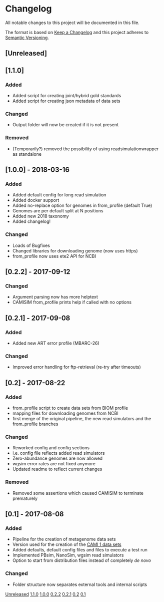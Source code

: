 # Changelog

All notable changes to this project will be documented in this file.

The format is based on [Keep a Changelog](http://keepachangelog.com/en/1.0.0/) and this project adheres to [Semantic Versioning](http://semver.org/spec/v2.0.0.html).

## [Unreleased]

## [1.1.0]

### Added
- Added script for creating joint/hybrid gold standards
- Added script for creating json metadata of data sets

### Changed
- Output folder will now be created if it is not present

### Removed
- (Temporarily?) removed the possibility of using readsimulationwrapper as standalone

## [1.0.0] - 2018-03-16

### Added
- Added default config for long read simulation
- Added docker support
- Added no-replace option for genomes in from_profile (default True)
- Genomes are per default split at N positions
- Added new 2018 taxonomy
- Added changelog!

### Changed
- Loads of Bugfixes
- Changed libraries for downloading genome (now uses https)
- from_profile now uses ete2 API for NCBI

## [0.2.2] - 2017-09-12

### Changed
- Argument parsing now has more helptext
- CAMISIM from_profile prints help if called with no options

## [0.2.1] - 2017-09-08

### Added
- Added new ART error profile (MBARC-26)

### Changed
- Improved error handling for ftp-retrieval (re-try after timeouts)

## [0.2] - 2017-08-22

### Added
- from_profile script to create data sets from BIOM profile
- mapping files for downloading genomes from NCBI
- first merge of the original pipeline, the new read simulators and the from_profile branches

### Changed
- Reworked config and config sections
- i.e. config file reflects added read simulators
- Zero-abundance genomes are now allowed
- wgsim error rates are not fixed anymore
- Updated readme to reflect current changes

### Removed
- Removed some assertions which caused CAMISIM to terminate prematurely

## [0.1] - 2017-08-08

### Added
- Pipeline for the creation of metagenome data sets
- Version used for the creation of the [CAMI 1 data sets](https://data.cami-challenge.org/participate)
- Added defaults, default config files and files to execute a test run
- Implemented PBsim, NanoSim, wgsim read simulators
- Option to start from distribution files instead of completely *de novo*

### Changed
- Folder structure now separates external tools and internal scripts

[Unreleased](https://github.com/CAMI-challenge/CAMISIM/compare/1.1.0...HEAD)
[1.1.0](https://github.com/CAMI-challenge/CAMISIM/compare/1.0.0...1.1.0)
[1.0.0](https://github.com/CAMI-challenge/CAMISIM/compare/0.2.2...1.0.0)
[0.2.2](https://github.com/CAMI-challenge/CAMISIM/compare/0.2.1...0.2.2)
[0.2.1](https://github.com/CAMI-challenge/CAMISIM/compare/0.2...0.2.1)
[0.2](https://github.com/CAMI-challenge/CAMISIM/compare/0.1...0.2)
[0.1](https://github.com/CAMI-challenge/CAMISIM/releases/tag/0.1)

